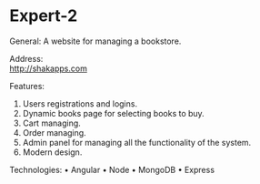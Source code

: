 # Expert-2

General: 
A website for managing a bookstore.

Address:	
http://shakapps.com

Features:
1.	Users registrations and logins.
2.	Dynamic books page for selecting books to buy.
3.	Cart managing.
4.	Order managing.
5.	Admin panel for managing all the functionality of the system.
6.	Modern design.

Technologies:
•	Angular 
•	Node 
•	MongoDB
•	Express


